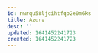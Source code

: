 ```yaml
---
id: nwrqu58ljcihtfqb2e0m6ks
title: Azure
desc: ''
updated: 1641452241723
created: 1641452241723
---
```



